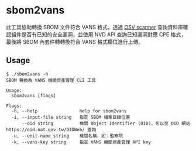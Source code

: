 # sbom2vans

此工具協助轉換 SBOM 文件符合 VANS 格式，透過 [OSV scanner](https://github.com/google/osv-scanner) 查詢資料庫確認組件是否有已知的安全漏洞，並使用 NVD API 查詢已知漏洞對應 CPE 格式，最後將 SBOM 內套件轉轉換符合 VANS 格式欄位進行上傳。

## Usage

```
$ ./sbom2vans -h
SBOM 轉換為 VANS 機關資產管理 CLI 工具

Usage:
  sbom2vans [flags]

Flags:
  -h, --help                help for sbom2vans
  -i, --input-file string   指定 SBOM 檔案目錄位置
      --oid string          機關 Object Identifier (OID)，可以至 OID 網站 https://oid.nat.gov.tw/OIDWeb/ 查詢
  -u, --unit-name string    機關名稱，如：監察院
  -k, --vans-key string     指定 VANS 機關資產管理 API key
```